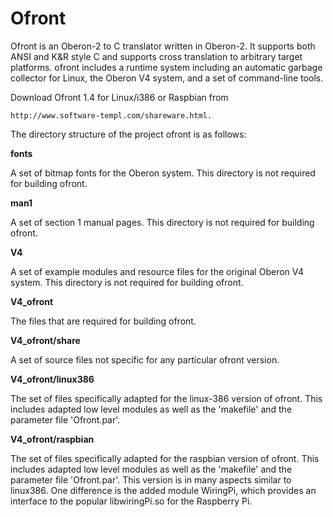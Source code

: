Ofront
======

Ofront is an Oberon-2 to C translator written in Oberon-2.
It supports both ANSI and K&R style C and supports cross
translation to arbitrary target platforms. ofront includes
a runtime system including an automatic garbage collector
for Linux, the Oberon V4 system, and a set of command-line
tools.

Download Ofront 1.4 for Linux/i386 or Raspbian from

    http://www.software-templ.com/shareware.html.

The directory structure of the project ofront is as follows:

**fonts**

A set of bitmap fonts for the Oberon system.
This directory is not required for building ofront.

**man1**

A set of section 1 manual pages.
This directory is not required for building ofront.

**V4**

A set of example modules and resource files for the
original Oberon V4 system.  This directory is not
required for building ofront.

**V4_ofront**

The files that are required for building ofront.

**V4_ofront/share**

A set of source files not specific for any
particular ofront version.

**V4_ofront/linux386**

The set of files specifically adapted for the
linux-386 version of ofront.  This includes
adapted low level modules as well as the 
'makefile' and the parameter file 'Ofront.par'.

**V4_ofront/raspbian**

The set of files specifically adapted for the
raspbian version of ofront. This includes adapted
low level modules as well as the 'makefile' and
the parameter file 'Ofront.par'.  This version
is in many aspects similar to linux386.  One
difference is the added module WiringPi, which
provides an interface to the popular
libwiringPi.so for the Raspberry Pi.

